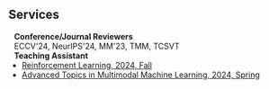 ## Services

<h4 style="margin:0 10px 0;">Conference/Journal Reviewers</h4>

<div style="margin:0 10px 0;">ECCV'24, NeurIPS'24, MM'23, TMM, TCSVT</div>

<h4 style="margin:0 10px 0;">Teaching Assistant</h4>

<ul style="margin:0 0 5px;">
  <li><a href="https://zjuchenlong.github.io/Teaching/24Fall_COMP4901Z/">Reinforcement Learning, 2024, Fall</a></li>
  <li><a href="https://zjuchenlong.github.io/Teaching/24Spring_COMP6411C/">Advanced Topics in Multimodal Machine Learning, 2024, Spring</a></li>
</ul>
